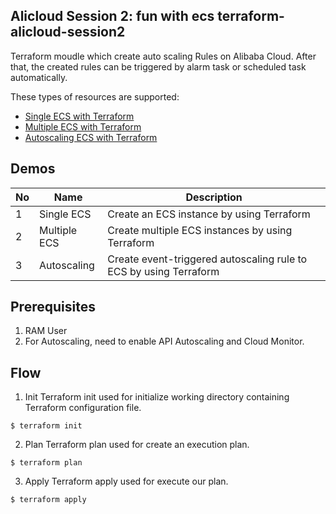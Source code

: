 Alicloud Session 2: fun with ecs
terraform-alicloud-session2
---

Terraform moudle which create auto scaling Rules on Alibaba Cloud. 
After that, the created rules can be triggered by alarm task or scheduled task automatically.

These types of resources are supported:

* [Single ECS with Terraform](https://github.com/AlibabaCloudIndonesia/terraform-alicloud-session2/tree/master/single_ecs)
* [Multiple ECS with Terraform](https://github.com/AlibabaCloudIndonesia/terraform-alicloud-session2/tree/master/multiple_ecs)
* [Autoscaling ECS with Terraform](https://github.com/AlibabaCloudIndonesia/terraform-alicloud-session2/tree/master/autoscaling_ecs)

## Demos

| No | Name | Description | 
|----|------|-------------|
| 1 | Single ECS | Create an ECS instance by using Terraform |
| 2 | Multiple ECS | Create multiple ECS instances by using Terraform |
| 3 | Autoscaling | Create event-triggered autoscaling rule to ECS by using Terraform |

## Prerequisites

1. RAM User 
2. For Autoscaling, need to enable API Autoscaling and Cloud Monitor.

## Flow
1. Init
Terraform init used for initialize  working directory containing Terraform configuration file.
```hcl
$ terraform init
```

2. Plan 
Terraform plan used for create an execution plan.
```hcl
$ terraform plan
```

3. Apply
Terraform apply used for execute our plan.
```hcl
$ terraform apply
```